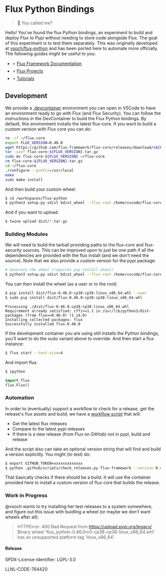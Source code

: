 # Flux Python Bindings

> 🐍️ You called me?

Hello! You've found the flux Python bindings, an experiment to build and deploy
Flux to Pypi without needing to store code alongside Flux. The goal of
this experiment is to test them separately. This was originally developed
at [vsoch/flux-python](https://github.com/vsoch/flux-python) and has 
been ported here to automate more officially. The following guides might be useful
to you:

 - ⭐️ [Flux Framework Documentation](https://flux-framework.readthedocs.io)
 - ⭐️ [Flux Projects](https://flux-framework.org)
 - ⭐️ [Tutorials](https://flux-framework.readthedocs.io/en/latest/tutorials/index.html)
 
 
## Development

We provide a [.devcontainer](https://github.com/flux-framework/flux-python/tree/main/.devcontainer) environment you can open in VSCode
to have an environment ready to go with Flux (and Flux Security). You can follow
the instructions in the DevContainer to build the Flux Python bindings.
By default, this environment installs the latest flux-core.
If you want to build a custom version with Flux core you can do:

```bash
rm -rf ~/flux-core
export FLUX_VERSION=0.48.0
wget https://github.com/flux-framework/flux-core/releases/download/v${FLUX_VERSION}/flux-core-${FLUX_VERSION}.tar.gz
tar -xzvf flux-core-${FLUX_VERSION}.tar.gz
sudo mv flux-core-${FLUX_VERSION} ~/flux-core
rm flux-core-${FLUX_VERSION}.tar.gz
cd ~/flux-core
./configure --prefix=/usr/local
make
sudo make install
```

And then build your custom wheel:

```bash
$ cd /workspaces/flux-python
$ python3 setup.py sdist bdist_wheel --flux-root /home/vscode/flux-core --security-src /home/vscode/security --security-include /usr/local/include/flux/security --version ${FLUX_VERSION}-rc-0
```

And if you want to upload:

```bash
$ twine upload dist/*.tar.gz
```

### Building Modules

We will need to build the tarball providing paths to the flux-core and flux-security
sources. This can be improved upon to just be one path if all the dependencies
are provided with the flux install (and we don't need the source). Note
that we also provide a custom version for the pypi package:

```bash
# Generate the wheel (requires pip install wheel)
$ python3 setup.py sdist bdist_wheel --flux-root /home/vscode/flux-core --security-src /home/vscode/security --security-include /usr/local/include/flux/security --version 0.46.0-rc-0
```

You can then install the wheel (as a user or to the root)

```bash
$ pip install dist/flux-0.46.0-cp38-cp38-linux_x86_64.whl --user
$ sudo pip install dist/flux-0.46.0-cp38-cp38-linux_x86_64.whl 
```
```console
Processing ./dist/flux-0.46.0-cp38-cp38-linux_x86_64.whl
Requirement already satisfied: cffi>=1.1 in /usr/lib/python3/dist-packages (from flux==0.46.0) (1.14.0)
Installing collected packages: flux
Successfully installed flux-0.46.0
```

If the development container you are using still installs the Python bindings, you'll want to do the sudo variant above to override.
And then start a flux instance:

```bash
$ flux start --test-size=4
```

And import flux.

```bash
$ ipython
```
```python
import flux
flux.Flux()
```

### Automation

In order to (eventually) support a workflow to check for a release, get the release's
flux assets and build, we have a [workflow script](.github/scripts/check_releases.py) that will:

- Get the latest flux releases
- Compare to the latest pypi releases
- If there is a new release (from Flux on GitHub) not in pypi, build and release

And the script also can take an optional version string that will find and build
a version explicitly. You might (to test) do:

```bash
$ export GITHUB_TOKEN=xxxxxxxxxxxxx
$ python .github/scripts/check_releases.py flux-framework --version 0.46.0
```

That basically checks if there should be a build. It will use the container provided
here to install a custom version of flux core that builds the release.

### Work in Progress

@vsoch wants to try installing her test releases to a system somewhere, and figure
out this issue with buidling a wheel (or maybe we don't want wheels after all):

> HTTPError: 400 Bad Request from https://upload.pypi.org/legacy/        
>         Binary wheel 'flux_python-0.46.0rc0-cp38-cp38-linux_x86_64.whl' has an 
>         unsupported platform tag 'linux_x86_64'. 

#### Release

SPDX-License-Identifier: LGPL-3.0

LLNL-CODE-764420
